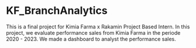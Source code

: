 # KF_BranchAnalytics
This is a final project for Kimia Farma x Rakamin Project Based Intern. In this project, we evaluate performance sales from Kimia Farma in the periode 2020 - 2023. We made a dashboard to analyst the performance sales. 
